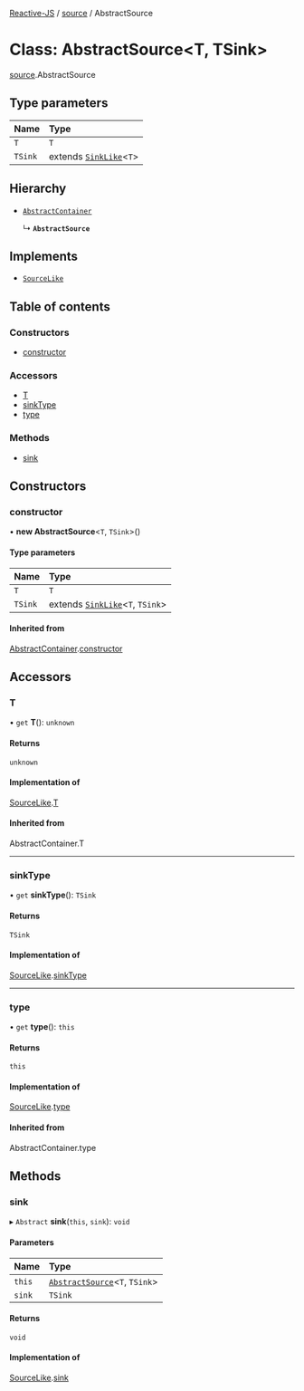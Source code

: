 [Reactive-JS](../README.md) / [source](../modules/source.md) / AbstractSource

# Class: AbstractSource<T, TSink\>

[source](../modules/source.md).AbstractSource

## Type parameters

| Name | Type |
| :------ | :------ |
| `T` | `T` |
| `TSink` | extends [`SinkLike`](../interfaces/source.SinkLike.md)<`T`\> |

## Hierarchy

- [`AbstractContainer`](container.AbstractContainer.md)

  ↳ **`AbstractSource`**

## Implements

- [`SourceLike`](../interfaces/source.SourceLike.md)

## Table of contents

### Constructors

- [constructor](source.AbstractSource.md#constructor)

### Accessors

- [T](source.AbstractSource.md#t)
- [sinkType](source.AbstractSource.md#sinktype)
- [type](source.AbstractSource.md#type)

### Methods

- [sink](source.AbstractSource.md#sink)

## Constructors

### constructor

• **new AbstractSource**<`T`, `TSink`\>()

#### Type parameters

| Name | Type |
| :------ | :------ |
| `T` | `T` |
| `TSink` | extends [`SinkLike`](../interfaces/source.SinkLike.md)<`T`, `TSink`\> |

#### Inherited from

[AbstractContainer](container.AbstractContainer.md).[constructor](container.AbstractContainer.md#constructor)

## Accessors

### T

• `get` **T**(): `unknown`

#### Returns

`unknown`

#### Implementation of

[SourceLike](../interfaces/source.SourceLike.md).[T](../interfaces/source.SourceLike.md#t)

#### Inherited from

AbstractContainer.T

___

### sinkType

• `get` **sinkType**(): `TSink`

#### Returns

`TSink`

#### Implementation of

[SourceLike](../interfaces/source.SourceLike.md).[sinkType](../interfaces/source.SourceLike.md#sinktype)

___

### type

• `get` **type**(): `this`

#### Returns

`this`

#### Implementation of

[SourceLike](../interfaces/source.SourceLike.md).[type](../interfaces/source.SourceLike.md#type)

#### Inherited from

AbstractContainer.type

## Methods

### sink

▸ `Abstract` **sink**(`this`, `sink`): `void`

#### Parameters

| Name | Type |
| :------ | :------ |
| `this` | [`AbstractSource`](source.AbstractSource.md)<`T`, `TSink`\> |
| `sink` | `TSink` |

#### Returns

`void`

#### Implementation of

[SourceLike](../interfaces/source.SourceLike.md).[sink](../interfaces/source.SourceLike.md#sink)

